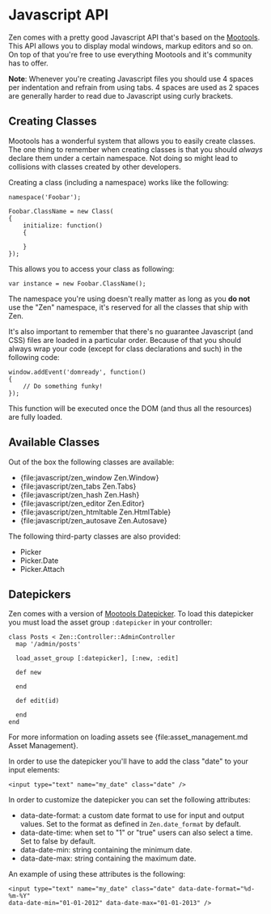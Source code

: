 # Javascript API

Zen comes with a pretty good Javascript API that's based on the
[Mootools][mootools]. This API allows you to display modal windows, markup
editors and so on. On top of that you're free to use everything Mootools and
it's community has to offer.

<div class="note todo">
    <p>
        <strong>Note</strong>: Whenever you're creating Javascript files you
        should use 4 spaces per indentation and refrain from using tabs. 4
        spaces are used as 2 spaces are generally harder to read due to
        Javascript using curly brackets.
    </p>
</div>

## Creating Classes

Mootools has a wonderful system that allows you to easily create classes. The
one thing to remember when creating classes is that you should *always* declare
them under a certain namespace. Not doing so might lead to collisions with
classes created by other developers.

Creating a class (including a namespace) works like the following:

    namespace('Foobar');

    Foobar.ClassName = new Class(
    {
        initialize: function()
        {

        }
    });

This allows you to access your class as following:

    var instance = new Foobar.ClassName();

The namespace you're using doesn't really matter as long as you **do not** use
the "Zen" namespace, it's reserved for all the classes that ship with Zen.

It's also important to remember that there's no guarantee Javascript (and CSS)
files are loaded in a particular order. Because of that you should always wrap
your code (except for class declarations and such) in the following code:

    window.addEvent('domready', function()
    {
        // Do something funky!
    });

This function will be executed once the DOM (and thus all the resources) are
fully loaded.

## Available Classes

Out of the box the following classes are available:

* {file:javascript/zen_window Zen.Window}
* {file:javascript/zen_tabs Zen.Tabs}
* {file:javascript/zen_hash Zen.Hash}
* {file:javascript/zen_editor Zen.Editor}
* {file:javascript/zen_htmltable Zen.HtmlTable}
* {file:javascript/zen_autosave Zen.Autosave}

The following third-party classes are also provided:

* Picker
* Picker.Date
* Picker.Attach

## Datepickers

Zen comes with a version of [Mootools Datepicker][mootools datepicker]. To load
this datepicker you must load the asset group ``:datepicker`` in your
controller:

    class Posts < Zen::Controller::AdminController
      map '/admin/posts'

      load_asset_group [:datepicker], [:new, :edit]

      def new

      end

      def edit(id)

      end
    end

For more information on loading assets see {file:asset_management.md Asset
Management}.

In order to use the datepicker you'll have to add the class "date" to your input
elements:

    <input type="text" name="my_date" class="date" />

In order to customize the datepicker you can set the following attributes:

* data-date-format: a custom date format to use for input and output
  values. Set to the format as defined in ``Zen.date_format`` by default.
* data-date-time: when set to "1" or "true" users can also select a time. Set to
  false by default.
* data-date-min: string containing the minimum date.
* data-date-max: string containing the maximum date.

An example of using these attributes is the following:

    <input type="text" name="my_date" class="date" data-date-format="%d-%m-%Y"
    data-date-min="01-01-2012" data-date-max="01-01-2013" />

[mootools]: http://mootools.net/
[mootools datepicker]: https://github.com/arian/mootools-datepicker
